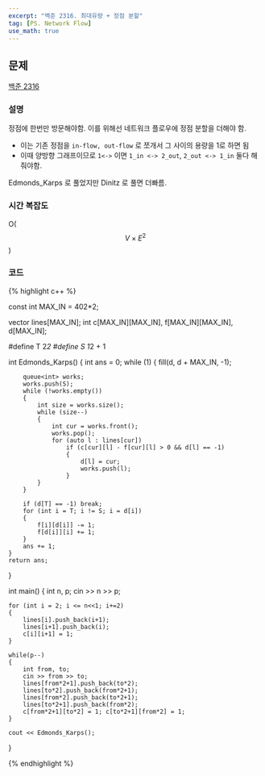 ```yaml
---
excerpt: "백준 2316. 최대유량 + 정점 분할"
tag: [PS. Network Flow]
use_math: true
---
```


## 문제

[백준 2316](https://www.acmicpc.net/problem/2316)

### 설명

정점에 한번만 방문해야함. 이를 위해선 네트워크 플로우에 정점 분할을 더해야 함.
+ 이는 기존 정점을 ```in-flow, out-flow``` 로 쪼개서 그 사이의 용량을 1로 하면 됨
+ 이때 양방향 그래프이므로 ```1<->``` 이면 ```1_in <-> 2_out```, ```2_out <-> 1_in``` 둘다 해줘야함.

Edmonds_Karps 로 풀었지만 Dinitz 로 풀면 더빠름.


### 시간 복잡도

O($$V \times E^2$$)

### 코드

{% highlight c++ %}

const int MAX_IN = 402*2;

vector<int> lines[MAX_IN]; 
int c[MAX_IN][MAX_IN], f[MAX_IN][MAX_IN], d[MAX_IN];

#define T 2*2
#define S 1*2 + 1

int Edmonds_Karps()
{
	int ans = 0;
	while (1)
	{
		fill(d, d + MAX_IN, -1);

		queue<int> works;
		works.push(S);
		while (!works.empty()) 
		{
			int size = works.size();
			while (size--)
			{
				int cur = works.front();
				works.pop();
				for (auto l : lines[cur])
					if (c[cur][l] - f[cur][l] > 0 && d[l] == -1)
					{
						d[l] = cur; 
						works.push(l);
					}
			}
		}
	
		if (d[T] == -1) break;
		for (int i = T; i != S; i = d[i])
		{
			f[i][d[i]] -= 1;
			f[d[i]][i] += 1;
		}
		ans += 1;
	}
	return ans;
}

int main()
{
	int n, p;
	cin >> n >> p;
	
	for (int i = 2; i <= n<<1; i+=2)
	{
		lines[i].push_back(i+1);
		lines[i+1].push_back(i);
		c[i][i+1] = 1;
	}
	
	while(p--)
	{
		int from, to;
		cin >> from >> to;
		lines[from*2+1].push_back(to*2);
		lines[to*2].push_back(from*2+1);
		lines[from*2].push_back(to*2+1);
		lines[to*2+1].push_back(from*2);
		c[from*2+1][to*2] = 1; c[to*2+1][from*2] = 1;
	}
	
	cout << Edmonds_Karps();
}

{% endhighlight %}


